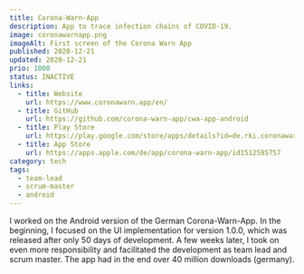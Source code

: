 ```yaml
---
title: Corona-Warn-App
description: App to trace infection chains of COVID-19.
image: coronawarnapp.png
imageAlt: First screen of the Corona Warn App
published: 2020-12-21
updated: 2020-12-21
prio: 1000
status: INACTIVE
links:
  - title: Website
    url: https://www.coronawarn.app/en/
  - title: GitHub
    url: https://github.com/corona-warn-app/cwa-app-android
  - title: Play Store
    url: https://play.google.com/store/apps/details?id=de.rki.coronawarnapp
  - title: App Store
    url: https://apps.apple.com/de/app/corona-warn-app/id1512595757
category: tech
tags:
  - team-lead
  - scrum-master
  - android
---
```


I worked on the Android version of the German Corona-Warn-App. In the beginning, I focused on the UI implementation for version 1.0.0, which was released after only 50 days of development. A few weeks later, I took on even more responsibility and facilitated the development as team lead and scrum master. The app had in the end over 40 million downloads (germany).
